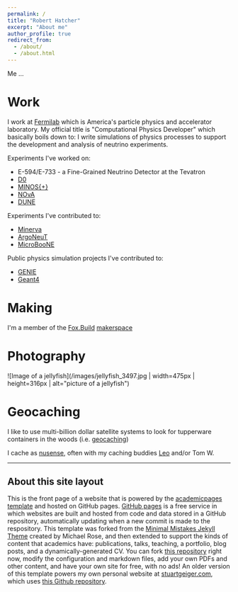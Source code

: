```yaml
---
permalink: /
title: "Robert Hatcher"
excerpt: "About me"
author_profile: true
redirect_from:
  - /about/
  - /about.html
---
```


Me ...

Work
====

I work at [Fermilab](https://www.fnal.gov) which is America's particle physics and accelerator laboratory.  My official title is "Computational Physics Developer" which basically boils down to:  I write simulations of physics processes to support the development and analysis of neutrino experiments.

Experiments I've worked on:

* E-594/E-733 - a Fine-Grained Neutrino Detector at the Tevatron
* [D0](https://en.wikipedia.org/wiki/DØ_experiment)
* [MINOS{+}](https://en.wikipedia.org/wiki/MINOS)
* [NOvA](https://en.wikipedia.org/wiki/NOvA)
* [DUNE](https://en.wikipedia.org/wiki/Deep_Underground_Neutrino_Experiment)

Experiments I've contributed to:

* [Minerva](https://en.wikipedia.org/wiki/MINERνA)
* [ArgoNeuT](https://en.wikipedia.org/wiki/ArgoNeuT)
* [MicroBooNE](https://en.wikipedia.org/wiki/MicroBooNE)

Public physics simulation projects I've contributed to:

* [GENIE](http://genie-mc.org)
* [Geant4](https://geant4.web.cern.ch)


Making
====

I'm a member of the [Fox.Build](https://fox.build) [makerspace](https://en.wikipedia.org/wiki/Hackerspace)

Photography
====

![Image of a jellyfish](/images/jellyfish_3497.jpg | width=475px | height=316px | alt="picture of a jellyfish")

<!--
<img alt='picture of a jellyfish' width='475' height='316' src='/images/jellyfish_3497.jpg'>
-->

Geocaching
====

I like to use multi-billion dollar satellite systems to look for tupperware containers in the woods (i.e. [geocaching](https://en.wikipedia.org/wiki/Geocaching))

I cache as [nusense](https://www.geocaching.com/p/default.aspx?guid=6f3d85b3-222c-4c91-a2d5-809290de444e), often with my caching buddies [Leo](https://www.geocaching.com/track/details.aspx?tracker=TB3DRF1) and/or Tom W.


-----

About this site layout
----

This is the front page of a website that is powered by the [academicpages template](https://github.com/academicpages/academicpages.github.io) and hosted on GitHub pages. [GitHub pages](https://pages.github.com) is a free service in which websites are built and hosted from code and data stored in a GitHub repository, automatically updating when a new commit is made to the respository. This template was forked from the [Minimal Mistakes Jekyll Theme](https://mmistakes.github.io/minimal-mistakes/) created by Michael Rose, and then extended to support the kinds of content that academics have: publications, talks, teaching, a portfolio, blog posts, and a dynamically-generated CV. You can fork [this repository](https://github.com/academicpages/academicpages.github.io) right now, modify the configuration and markdown files, add your own PDFs and other content, and have your own site for free, with no ads! An older version of this template powers my own personal website at [stuartgeiger.com](http://stuartgeiger.com), which uses [this Github repository](https://github.com/staeiou/staeiou.github.io).

<!---
**Markdown generator**

[X] have also created [a set of Jupyter notebooks](https://github.com/academicpages/academicpages.github.io/tree/master/markdown_generator
) that converts a CSV containing structured data about talks or presentations into individual markdown files that will be properly formatted for the academicpages template. The sample CSVs in that directory are the ones I used to create my own personal website at stuartgeiger.com. My usual workflow is that I keep a spreadsheet of my publications and talks, then run the code in these notebooks to generate the markdown files, then commit and push them to the GitHub repository.

How to edit your site's GitHub repository
------
Many people use a git client to create files on their local computer and then push them to GitHub's servers. If you are not familiar with git, you can directly edit these configuration and markdown files directly in the github.com interface. Navigate to a file (like [this one](https://github.com/academicpages/academicpages.github.io/blob/master/_talks/2012-03-01-talk-1.md) and click the pencil icon in the top right of the content preview (to the right of the "Raw | Blame | History" buttons). You can delete a file by clicking the trashcan icon to the right of the pencil icon. You can also create new files or upload files by navigating to a directory and clicking the "Create new file" or "Upload files" buttons.

Example: editing a markdown file for a talk
![Editing a markdown file for a talk](/images/editing-talk.png)

For more info
------
More info about configuring academicpages can be found in [the guide](https://academicpages.github.io/markdown/). The [guides for the Minimal Mistakes theme](https://mmistakes.github.io/minimal-mistakes/docs/configuration/) (which this theme was forked from) might also be helpful.

--->
